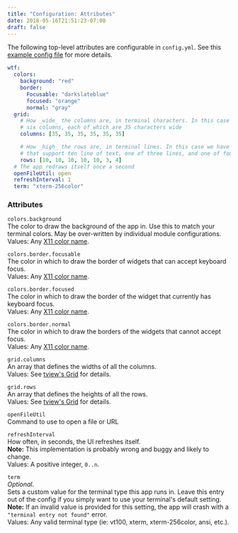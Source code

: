 ```yaml
---
title: "Configuration: Attributes"
date: 2018-05-16T21:51:23-07:00
draft: false
---
```


The following top-level attributes are configurable in `config.yml`.
See this <a href="https://github.com/senorprogrammer/wtf/blob/master/_sample_configs/simple_config.yml">example config file</a> for more details.

```yaml
wtf:
  colors:
    background: "red"
    border:
      Focusable: "darkslateblue"
      focused: "orange"
      normal: "gray"
  grid:
    # How _wide_ the columns are, in terminal characters. In this case we have
    # six columns, each of which are 35 characters wide
    columns: [35, 35, 35, 35, 35, 35]

    # How _high_ the rows are, in terminal lines. In this case we have five rows
    # that support ten line of text, one of three lines, and one of four
    rows: [10, 10, 10, 10, 10, 3, 4]
  # The app redraws itself once a second
  openFileUtil: open
  refreshInterval: 1
  term: "xterm-256color"
```

### Attributes

`colors.background` <br />
The color to draw the background of the app in. Use this to match your
terminal colors. May be over-written by individual module
configurations. <br />
Values: Any <a href="https://en.wikipedia.org/wiki/X11_color_names">X11
color name</a>.

`colors.border.focusable` <br />
The color in which to draw the border of widgets that can accept
keyboard focus. <br />
Values: Any <a href="https://en.wikipedia.org/wiki/X11_color_names">X11
color name</a>.

`colors.border.focused` <br />
The color in which to draw the border of the widget that currently has
keyboard focus. <br />
Values: Any <a href="https://en.wikipedia.org/wiki/X11_color_names">X11
color name</a>.

`colors.border.normal` <br />
The color in which to draw the borders of the widgets that cannot accept
focus. <br/>
Values: Any <a href="https://en.wikipedia.org/wiki/X11_color_names">X11
color name</a>.

`grid.columns` <br />
An array that defines the widths of all the columns. <br />
Values: See <a href="https://github.com/rivo/tview/wiki/Grid">tview's
Grid</a> for details.

`grid.rows` <br />
An array that defines the heights of all the rows. <br />
Values: See <a href="https://github.com/rivo/tview/wiki/Grid">tview's
Grid</a> for details.

`openFileUtil` <br />
Command to use to open a file or URL

`refreshInterval` <br />
How often, in seconds, the UI refreshes itself. <br />
**Note:** This implementation is probably wrong and buggy and likely to
change. <br />
Values: A positive integer, `0..n`.

`term` <br />
_Optional_. <br />
Sets a custom value for the terminal type this app runs in. Leave this entry out of the config if you simply want to use your terminal's
default setting. <br />
**Note:** If an invalid value is provided for this setting, the app will
 crash with a `"terminal entry not found"` error. <br />
Values: Any valid terminal type (ie: vt100, xterm, xterm-256color, ansi,
etc.).
